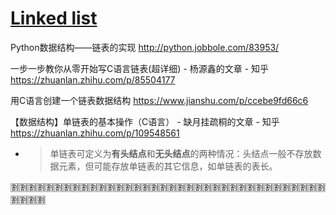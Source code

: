 
# [Linked list](https://en.wikipedia.org/wiki/Linked_list)

Python数据结构——链表的实现 http://python.jobbole.com/83953/

一步一步教你从零开始写C语言链表(超详细) - 杨源鑫的文章 - 知乎 https://zhuanlan.zhihu.com/p/85504177

用C语言创建一个链表数据结构 https://www.jianshu.com/p/ccebe9fd66c6

【数据结构】单链表的基本操作（C语言） - 缺月挂疏桐的文章 - 知乎 https://zhuanlan.zhihu.com/p/109548561
- > 单链表可定义为**有头结点**和**无头结点**的两种情况：头结点一般不存放数据元素，但可能存放单链表的其它信息，如单链表的表长。

:u5272::u5272::u5272::u5272::u5272::u5272::u5272::u5272::u5272::u5272::u5272::u5272::u5272::u5272::u5272::u5272::u5272::u5272::u5272::u5272::u5272::u5272::u5272::u5272::u5272::u5272::u5272::u5272::u5272::u5272::u5272::u5272::u5272::u5272::u5272::u5272::u5272::u5272::u5272::u5272:
